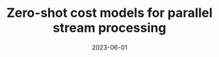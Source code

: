 ---
title: "Zero-shot cost models for parallel stream processing"
collection: publications
category: conferences
permalink: /publication/2023-zeroshot
#excerpt: 'This paper is about the number 1. 📄 [PDF](http://academicpages.github.io/files/paper1.pdf) | 📚 [BibTeX](http://academicpages.github.io/files/bibtex1.bib)'
date: 2023-06-01
#venue: 'Proceedings of the Sixth International Workshop on Exploiting Artificial Intelligence Techniques for Data Management'
#slidesurl: 'http://academicpages.github.io/files/slides1.pdf'
paperurl: 'http://pratyushagnihotri.github.io/files/zeroshot.pdf'
bibtexurl: 'http://pratyushagnihotri.github.io/files/zeroshot.bib'
citation: '<b>Agnihotri, Pratyush</b> and Koldehofe, Boris and Binnig, Carsten and Luthra, Manisha. (2023). &quot;Zero-shot cost models for parallel stream processing.&quot; <i>Proceedings of the Sixth International Workshop on Exploiting Artificial Intelligence Techniques for Data Management</i>.'

---